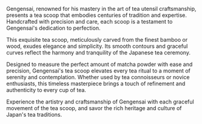 Gengensai, renowned for his mastery in the art of tea utensil craftsmanship, presents a tea scoop that embodies centuries of tradition and expertise. Handcrafted with precision and care, each scoop is a testament to Gengensai's dedication to perfection.

This exquisite tea scoop, meticulously carved from the finest bamboo or wood, exudes elegance and simplicity. Its smooth contours and graceful curves reflect the harmony and tranquility of the Japanese tea ceremony.

Designed to measure the perfect amount of matcha powder with ease and precision, Gengensai's tea scoop elevates every tea ritual to a moment of serenity and contemplation. Whether used by tea connoisseurs or novice enthusiasts, this timeless masterpiece brings a touch of refinement and authenticity to every cup of tea.

Experience the artistry and craftsmanship of Gengensai with each graceful movement of the tea scoop, and savor the rich heritage and culture of Japan's tea traditions.
